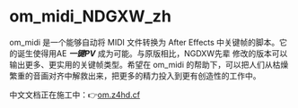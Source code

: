 # om_midi_NDGXW_zh

om_midi 是一个能够自动将 MIDI 文件转换为 After Effects 中关键帧的脚本。它的诞生使得用AE ***一键PV*** 成为可能。与原版相比，NGDXW先辈 修改的版本可以输出更多、更实用的关键帧类型。希望在 om_midi 的帮助下，可以把人们从枯燥繁重的音画对齐中解救出来，把更多的精力投入到更有创造性的工作中。

中文文档正在施工中：👉[om.z4hd.cf](//om.z4hd.cf)
